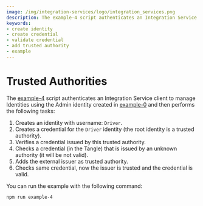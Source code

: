 ```yaml
---
image: /img/integration-services/logo/integration_services.png
description: The example-4 script authenticates an Integration Service client to manage Identities using the Admin identity created in example-0 and then creates and verifies identities and credentials.
keywords:
- create identity
- create credential
- validate credential
- add trusted authority
- example
---
```


# Trusted Authorities

The [example-4](https://github.com/iotaledger/integration-services/blob/master/clients/node/examples/4-TrustedAuthorities.ts)
script authenticates an Integration Service client to manage Identities using the Admin identity created in [example-0](how-to-run-examples) and then performs the following tasks:

1. Creates an identity with username: `Driver`.
2. Creates a credential for the `Driver` identity (the root identity is a trusted authority).
3. Verifies a credential issued by this trusted authority.
4. Checks a credential (in the Tangle) that is issued by an unknown authority (it will be not valid). 
5. Adds the external issuer as trusted authority.
6. Checks same credential, now the issuer is trusted and the credential is valid.

You can run the example with the following command:

```bash
npm run example-4
```


